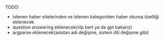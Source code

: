 TODO:

-   istenen haber sitelerinden ve istenen kategoriden haber okuma özelliği eklenecek
-   question answering eklenecek(nlp bert ya da gpt bakarız)
-   argparse eklenecek(asistan adı değişme, sistem dili değişme gibi)
